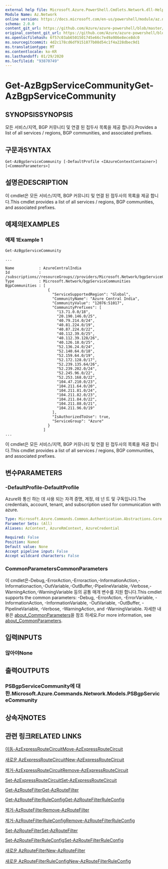 ```yaml
---
external help file: Microsoft.Azure.PowerShell.Cmdlets.Network.dll-Help.xml
Module Name: Az.Network
online version: https://docs.microsoft.com/en-us/powershell/module/az.network/get-azbgpservicecommunity
schema: 2.0.0
content_git_url: https://github.com/Azure/azure-powershell/blob/master/src/Network/Network/help/Get-AzBgpServiceCommunity.md
original_content_git_url: https://github.com/Azure/azure-powershell/blob/master/src/Network/Network/help/Get-AzBgpServiceCommunity.md
ms.openlocfilehash: 6f57c03ab6501501745e66c7e49a986e8ece8dc0
ms.sourcegitcommit: 4d2c178cd6df9151877b08d54c1f4a228dbec9d1
ms.translationtype: MT
ms.contentlocale: ko-KR
ms.lasthandoff: 01/29/2020
ms.locfileid: "93870749"
---
```

# <span data-ttu-id="ffc94-101">Get-AzBgpServiceCommunity</span><span class="sxs-lookup"><span data-stu-id="ffc94-101">Get-AzBgpServiceCommunity</span></span>

## <span data-ttu-id="ffc94-102">SYNOPSIS</span><span class="sxs-lookup"><span data-stu-id="ffc94-102">SYNOPSIS</span></span>
<span data-ttu-id="ffc94-103">모든 서비스/지역, BGP 커뮤니티 및 연결 된 접두사 목록을 제공 합니다.</span><span class="sxs-lookup"><span data-stu-id="ffc94-103">Provides a list of all services / regions, BGP communities, and associated prefixes.</span></span>

## <span data-ttu-id="ffc94-104">구문과</span><span class="sxs-lookup"><span data-stu-id="ffc94-104">SYNTAX</span></span>

```
Get-AzBgpServiceCommunity [-DefaultProfile <IAzureContextContainer>] [<CommonParameters>]
```

## <span data-ttu-id="ffc94-105">설명은</span><span class="sxs-lookup"><span data-stu-id="ffc94-105">DESCRIPTION</span></span>
<span data-ttu-id="ffc94-106">이 cmdlet은 모든 서비스/지역, BGP 커뮤니티 및 연결 된 접두사의 목록을 제공 합니다.</span><span class="sxs-lookup"><span data-stu-id="ffc94-106">This cmdlet provides a list of all services / regions, BGP communities, and associated prefixes.</span></span>

## <span data-ttu-id="ffc94-107">예제의</span><span class="sxs-lookup"><span data-stu-id="ffc94-107">EXAMPLES</span></span>

### <span data-ttu-id="ffc94-108">예제 1</span><span class="sxs-lookup"><span data-stu-id="ffc94-108">Example 1</span></span>
```
Get-AzBgpServiceCommunity

...

Name           : AzureCentralIndia
Id             : /subscriptions//resourceGroups//providers/Microsoft.Network/bgpServiceCommunities/AzureCentralIndia
Type           : Microsoft.Network/bgpServiceCommunities
BgpCommunities : [
                   {
                     "ServiceSupportedRegion": "Global",
                     "CommunityName": "Azure Central India",
                     "CommunityValue": "12076:51017",
                     "CommunityPrefixes": [
                       "13.71.0.0/18",
                       "20.190.146.0/25",
                       "40.79.214.0/24",
                       "40.81.224.0/19",
                       "40.87.224.0/22",
                       "40.112.39.0/25",
                       "40.112.39.128/26",
                       "40.126.18.0/25",
                       "52.136.24.0/24",
                       "52.140.64.0/18",
                       "52.159.64.0/19",
                       "52.172.128.0/17",
                       "52.239.135.64/26",
                       "52.239.202.0/24",
                       "52.245.96.0/22",
                       "52.253.168.0/22",
                       "104.47.210.0/23",
                       "104.211.64.0/20",
                       "104.211.81.0/24",
                       "104.211.82.0/23",
                       "104.211.84.0/22",
                       "104.211.88.0/21",
                       "104.211.96.0/19"
                     ],
                     "IsAuthorizedToUse": true,
                     "ServiceGroup": "Azure"
                   }
                 ]
...
```

<span data-ttu-id="ffc94-109">이 cmdlet은 모든 서비스/지역, BGP 커뮤니티 및 연결 된 접두사의 목록을 제공 합니다.</span><span class="sxs-lookup"><span data-stu-id="ffc94-109">This cmdlet provides a list of all services / regions, BGP communities, and associated prefixes.</span></span>

## <span data-ttu-id="ffc94-110">변수</span><span class="sxs-lookup"><span data-stu-id="ffc94-110">PARAMETERS</span></span>

### <span data-ttu-id="ffc94-111">-DefaultProfile</span><span class="sxs-lookup"><span data-stu-id="ffc94-111">-DefaultProfile</span></span>
<span data-ttu-id="ffc94-112">Azure와 통신 하는 데 사용 되는 자격 증명, 계정, 테 넌 트 및 구독입니다.</span><span class="sxs-lookup"><span data-stu-id="ffc94-112">The credentials, account, tenant, and subscription used for communication with azure.</span></span>

```yaml
Type: Microsoft.Azure.Commands.Common.Authentication.Abstractions.Core.IAzureContextContainer
Parameter Sets: (All)
Aliases: AzContext, AzureRmContext, AzureCredential

Required: False
Position: Named
Default value: None
Accept pipeline input: False
Accept wildcard characters: False
```

### <span data-ttu-id="ffc94-113">CommonParameters</span><span class="sxs-lookup"><span data-stu-id="ffc94-113">CommonParameters</span></span>
<span data-ttu-id="ffc94-114">이 cmdlet은-Debug,-ErrorAction,-Erroraction,-InformationAction,-Informationaction,-OutVariable,-OutBuffer,-PipelineVariable,-Verbose,-WarningAction,-WarningVariable 등의 공통 매개 변수를 지원 합니다.</span><span class="sxs-lookup"><span data-stu-id="ffc94-114">This cmdlet supports the common parameters: -Debug, -ErrorAction, -ErrorVariable, -InformationAction, -InformationVariable, -OutVariable, -OutBuffer, -PipelineVariable, -Verbose, -WarningAction, and -WarningVariable.</span></span> <span data-ttu-id="ffc94-115">자세한 내용은 [about_CommonParameters](https://go.microsoft.com/fwlink/?LinkID=113216)을 참조 하세요.</span><span class="sxs-lookup"><span data-stu-id="ffc94-115">For more information, see [about_CommonParameters](https://go.microsoft.com/fwlink/?LinkID=113216).</span></span>

## <span data-ttu-id="ffc94-116">입력</span><span class="sxs-lookup"><span data-stu-id="ffc94-116">INPUTS</span></span>

### <span data-ttu-id="ffc94-117">않아야</span><span class="sxs-lookup"><span data-stu-id="ffc94-117">None</span></span>

## <span data-ttu-id="ffc94-118">출력</span><span class="sxs-lookup"><span data-stu-id="ffc94-118">OUTPUTS</span></span>

### <span data-ttu-id="ffc94-119">PSBgpServiceCommunity에 대 한.</span><span class="sxs-lookup"><span data-stu-id="ffc94-119">Microsoft.Azure.Commands.Network.Models.PSBgpServiceCommunity</span></span>

## <span data-ttu-id="ffc94-120">상속자</span><span class="sxs-lookup"><span data-stu-id="ffc94-120">NOTES</span></span>

## <span data-ttu-id="ffc94-121">관련 링크</span><span class="sxs-lookup"><span data-stu-id="ffc94-121">RELATED LINKS</span></span>

[<span data-ttu-id="ffc94-122">이동-AzExpressRouteCircuit</span><span class="sxs-lookup"><span data-stu-id="ffc94-122">Move-AzExpressRouteCircuit</span></span>](Move-AzExpressRouteCircuit.md)

[<span data-ttu-id="ffc94-123">새로운 AzExpressRouteCircuit</span><span class="sxs-lookup"><span data-stu-id="ffc94-123">New-AzExpressRouteCircuit</span></span>](New-AzExpressRouteCircuit.md)

[<span data-ttu-id="ffc94-124">제거-AzExpressRouteCircuit</span><span class="sxs-lookup"><span data-stu-id="ffc94-124">Remove-AzExpressRouteCircuit</span></span>](Remove-AzExpressRouteCircuit.md)

[<span data-ttu-id="ffc94-125">Set-AzExpressRouteCircuit</span><span class="sxs-lookup"><span data-stu-id="ffc94-125">Set-AzExpressRouteCircuit</span></span>](Set-AzExpressRouteCircuit.md)

[<span data-ttu-id="ffc94-126">Get-AzRouteFilter</span><span class="sxs-lookup"><span data-stu-id="ffc94-126">Get-AzRouteFilter</span></span>](Get-AzRouteFilter.md)

[<span data-ttu-id="ffc94-127">Get-AzRouteFilterRuleConfig</span><span class="sxs-lookup"><span data-stu-id="ffc94-127">Get-AzRouteFilterRuleConfig</span></span>](Get-AzRouteFilterRuleConfig.md)

[<span data-ttu-id="ffc94-128">제거-AzRouteFilter</span><span class="sxs-lookup"><span data-stu-id="ffc94-128">Remove-AzRouteFilter</span></span>](Remove-AzRouteFilter.md)

[<span data-ttu-id="ffc94-129">제거-AzRouteFilterRuleConfig</span><span class="sxs-lookup"><span data-stu-id="ffc94-129">Remove-AzRouteFilterRuleConfig</span></span>](Remove-AzRouteFilterRuleConfig.md)

[<span data-ttu-id="ffc94-130">Set-AzRouteFilter</span><span class="sxs-lookup"><span data-stu-id="ffc94-130">Set-AzRouteFilter</span></span>](Set-AzRouteFilter.md)

[<span data-ttu-id="ffc94-131">Set-AzRouteFilterRuleConfig</span><span class="sxs-lookup"><span data-stu-id="ffc94-131">Set-AzRouteFilterRuleConfig</span></span>](Set-AzRouteFilterRuleConfig.md)

[<span data-ttu-id="ffc94-132">새로운 AzRouteFilter</span><span class="sxs-lookup"><span data-stu-id="ffc94-132">New-AzRouteFilter</span></span>](New-AzRouteFilter.md)

[<span data-ttu-id="ffc94-133">새로운 AzRouteFilterRuleConfig</span><span class="sxs-lookup"><span data-stu-id="ffc94-133">New-AzRouteFilterRuleConfig</span></span>](New-AzRouteFilterRuleConfig.md)
